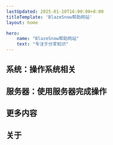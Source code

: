 ```yaml
---
lastUpdated: 2025-01-10T16:00:00+8:00
titleTemplate: 'BlazeSnow帮助网站'
layout: home

hero:
    name: "BlazeSnow帮助网站"
    text: "专注于分享知识"
---
```


<script setup>
import system from '.homepage/system.vue'
import server from '.homepage/server.vue'
import more from '.homepage/more.vue'
import about from '.homepage/about.vue'
</script>

## 系统：操作系统相关

<system />

## 服务器：使用服务器完成操作

<server />

## 更多内容

<more />

## 关于

<about />

